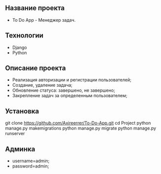 ## Название проекта
- To Do App - Менеджер задач.
## Технологии
- Django
- Python
## Описание проекта
- Реализация авторизации и регистрации пользователей;
- Cоздание, удаление задача;
- Обновление статуса: завершено, не завершено;
- Закрепление задач за определенным пользователем;
## Установка
git clone https://github.com/Axireerrer/To-Do-App.git
сd Project
python manage.py makemigrations
python manage.py migrate
python manage.py runserver
## Админка
- username=admin;
- password=admin;
  
